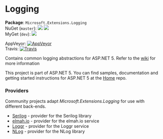 Logging
=======

**Package**: `Microsoft.Extensions.Logging`  
NuGet (`master`): [![](http://img.shields.io/nuget/v/Microsoft.Extensions.Logging.svg?style=flat-square)](http://www.nuget.org/packages/Microsoft.Extensions.Logging) [![](http://img.shields.io/nuget/dt/Microsoft.Extensions.Logging.svg?style=flat-square)](http://www.nuget.org/packages/Microsoft.Extensions.Logging)  
MyGet (`dev`): [![](http://img.shields.io/myget/aspnetvnext/v/Microsoft.Extensions.Logging.svg?style=flat-square)](https://www.myget.org/gallery/aspnetvnext)  

AppVeyor: [![AppVeyor](https://ci.appveyor.com/api/projects/status/i0hdtuq4m6pwfp2s/branch/dev?svg=true)](https://ci.appveyor.com/project/aspnetci/Logging/branch/dev)  
Travis:   [![Travis](https://travis-ci.org/aspnet/Logging.svg?branch=dev)](https://travis-ci.org/aspnet/Logging)

Contains common logging abstractions for ASP.NET 5. Refer to the [wiki](https://github.com/aspnet/Logging/wiki) for more information

This project is part of ASP.NET 5. You can find samples, documentation and getting started instructions for ASP.NET 5 at the [Home](https://github.com/aspnet/home) repo.

### Providers

Community projects adapt _Microsoft.Extensions.Logging_ for use with different back-ends.

 * [Serilog](https://github.com/serilog/serilog-framework-logging) - provider for the Serilog library
 * [elmah.io](https://github.com/elmahio/Elmah.Io.Framework.Logging) - provider for the elmah.io service
 * [Loggr](https://github.com/imobile3/Loggr.Extensions.Logging) - provider for the Loggr service
 * [NLog](https://github.com/NLog/NLog.Extensions.Logging) - provider for the NLog library
 
